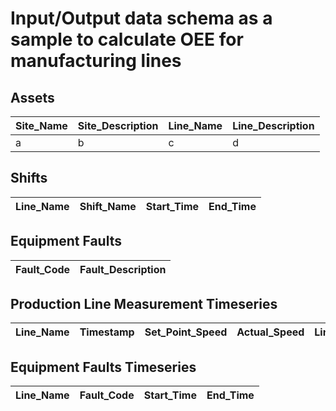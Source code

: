 # Input/Output data schema as a sample to calculate OEE for manufacturing lines

## Assets

| Site_Name | Site_Description | Line_Name | Line_Description |
| :-------- | :--------------- | :-------- | :--------------- |
| a         | b                | c         | d                |

## Shifts

| Line_Name | Shift_Name | Start_Time | End_Time |
| :-------- | :--------- | :--------- | :------- |

## Equipment Faults

| Fault_Code | Fault_Description |
| :--------- | :---------------- |

## Production Line Measurement Timeseries

| Line_Name | Timestamp | Set_Point_Speed | Actual_Speed | Line_Pass_Fail | Machine1_Pass_Fail | Machine2_Pass_Fail | Machine3_Pass_Fail |
| :-------- | :-------- | :-------------- | :----------- | :------------- | :----------------- | :----------------- | :----------------- |

## Equipment Faults Timeseries

| Line_Name | Fault_Code | Start_Time | End_Time |
| :-------- | :--------- | :--------- | :------- |
